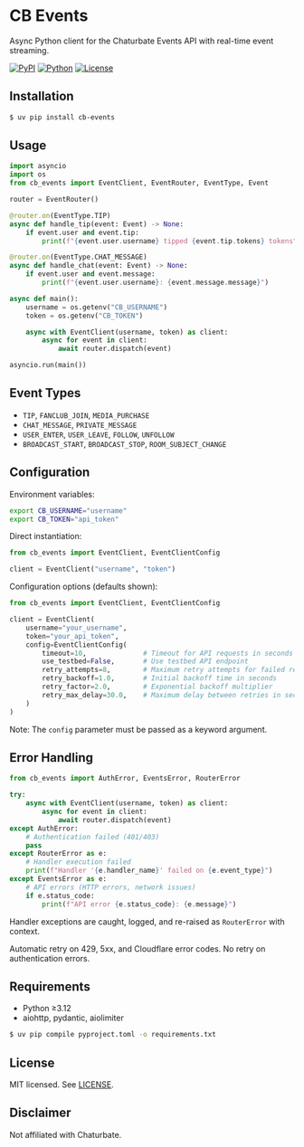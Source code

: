 # CB Events

Async Python client for the Chaturbate Events API with real-time event streaming.

[![PyPI](https://img.shields.io/pypi/v/cb-events)](https://pypi.org/project/cb-events/)
[![Python](https://img.shields.io/pypi/pyversions/cb-events)](https://pypi.org/project/cb-events/)
[![License](https://img.shields.io/github/license/MountainGod2/cb-events)](./LICENSE)

## Installation

```bash
$ uv pip install cb-events
```

## Usage
```python
import asyncio
import os
from cb_events import EventClient, EventRouter, EventType, Event

router = EventRouter()

@router.on(EventType.TIP)
async def handle_tip(event: Event) -> None:
    if event.user and event.tip:
        print(f"{event.user.username} tipped {event.tip.tokens} tokens")

@router.on(EventType.CHAT_MESSAGE)
async def handle_chat(event: Event) -> None:
    if event.user and event.message:
        print(f"{event.user.username}: {event.message.message}")

async def main():
    username = os.getenv("CB_USERNAME")
    token = os.getenv("CB_TOKEN")

    async with EventClient(username, token) as client:
        async for event in client:
            await router.dispatch(event)

asyncio.run(main())
```

## Event Types

- `TIP`, `FANCLUB_JOIN`, `MEDIA_PURCHASE`
- `CHAT_MESSAGE`, `PRIVATE_MESSAGE`
- `USER_ENTER`, `USER_LEAVE`, `FOLLOW`, `UNFOLLOW`
- `BROADCAST_START`, `BROADCAST_STOP`, `ROOM_SUBJECT_CHANGE`

## Configuration

Environment variables:

```bash
export CB_USERNAME="username"
export CB_TOKEN="api_token"
```

Direct instantiation:

```python
from cb_events import EventClient, EventClientConfig

client = EventClient("username", "token")
```

Configuration options (defaults shown):

```python
from cb_events import EventClient, EventClientConfig

client = EventClient(
    username="your_username",
    token="your_api_token",
    config=EventClientConfig(
        timeout=10,              # Timeout for API requests in seconds
        use_testbed=False,       # Use testbed API endpoint
        retry_attempts=8,        # Maximum retry attempts for failed requests
        retry_backoff=1.0,       # Initial backoff time in seconds
        retry_factor=2.0,        # Exponential backoff multiplier
        retry_max_delay=30.0,    # Maximum delay between retries in seconds
    )
)
```

Note: The `config` parameter must be passed as a keyword argument.

## Error Handling

```python
from cb_events import AuthError, EventsError, RouterError

try:
    async with EventClient(username, token) as client:
        async for event in client:
            await router.dispatch(event)
except AuthError:
    # Authentication failed (401/403)
    pass
except RouterError as e:
    # Handler execution failed
    print(f"Handler '{e.handler_name}' failed on {e.event_type}")
except EventsError as e:
    # API errors (HTTP errors, network issues)
    if e.status_code:
        print(f"API error {e.status_code}: {e.message}")
```

Handler exceptions are caught, logged, and re-raised as `RouterError` with context.

Automatic retry on 429, 5xx, and Cloudflare error codes. No retry on authentication errors.

## Requirements

- Python ≥3.12
- aiohttp, pydantic, aiolimiter

```bash
$ uv pip compile pyproject.toml -o requirements.txt
```

## License

MIT licensed. See [LICENSE](./LICENSE).

## Disclaimer

Not affiliated with Chaturbate.

